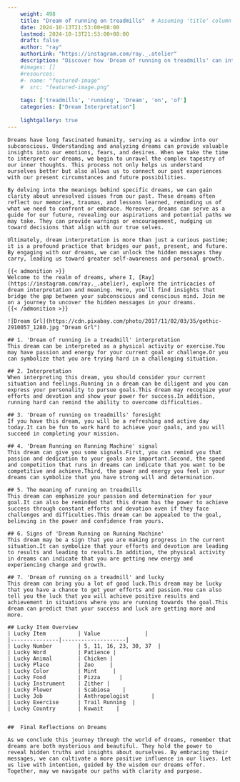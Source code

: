 ```yaml
---
    weight: 498
    title: "Dream of running on treadmills"  # Assuming 'title' column exists
    date: 2024-10-13T21:53:00+08:00
    lastmod: 2024-10-13T21:53:00+08:00
    draft: false
    author: "ray"
    authorLink: "https://instagram.com/ray._.atelier"
    description: "Discover how 'Dream of running on treadmills' can interpret your future and uncover its significant meanings in your life."
    #images: []
    #resources:
    #- name: "featured-image"
    #  src: "featured-image.png"
    
    tags: ['treadmills', 'running', 'Dream', 'on', 'of']
    categories: ["Dream Interpretation"]
    
    lightgallery: true
---
```

    
    Dreams have long fascinated humanity, serving as a window into our subconscious. Understanding and analyzing dreams can provide valuable insights into our emotions, fears, and desires. When we take the time to interpret our dreams, we begin to unravel the complex tapestry of our inner thoughts. This process not only helps us understand ourselves better but also allows us to connect our past experiences with our present circumstances and future possibilities.
    
    By delving into the meanings behind specific dreams, we can gain clarity about unresolved issues from our past. These dreams often reflect our memories, traumas, and lessons learned, reminding us of what we need to confront or embrace. Moreover, dreams can serve as a guide for our future, revealing our aspirations and potential paths we may take. They can provide warnings or encouragement, nudging us toward decisions that align with our true selves.
    
    Ultimately, dream interpretation is more than just a curious pastime; it is a profound practice that bridges our past, present, and future. By engaging with our dreams, we can unlock the hidden messages they carry, leading us toward greater self-awareness and personal growth.
    
    {{< admonition >}}
    Welcome to the realm of dreams, where I, [Ray](https://instagram.com/ray._.atelier), explore the intricacies of dream interpretation and meaning. Here, you’ll find insights that bridge the gap between your subconscious and conscious mind. Join me on a journey to uncover the hidden messages in your dreams.
    {{< /admonition >}}
    
    ![Dream Grl](https://cdn.pixabay.com/photo/2017/11/02/03/35/gothic-2910057_1280.jpg "Dream Grl")
    
    ## 1. 'Dream of running in a treadmill' interpretation
    This dream can be interpreted as a physical activity or exercise.You may have passion and energy for your current goal or challenge.Or you can symbolize that you are trying hard in a challenging situation.
    
    ## 2. Interpretation
    When interpreting this dream, you should consider your current situation and feelings.Running in a dream can be diligent and you can express your personality to pursue goals.This dream may recognize your efforts and devotion and show your power for success.In addition, running hard can remind the ability to overcome difficulties.
    
    ## 3. 'Dream of running on treadmills' foresight
    If you have this dream, you will be a refreshing and active day today.It can be fun to work hard to achieve your goals, and you will succeed in completing your mission.
    
    ## 4. 'Dream Running on Running Machine' signal
    This dream can give you some signals.First, you can remind you that passion and dedication to your goals are important.Second, the speed and competition that runs in dreams can indicate that you want to be competitive and achieve.Third, the power and energy you feel in your dreams can symbolize that you have strong will and determination.
    
    ## 5. The meaning of running on treadmills
    This dream can emphasize your passion and determination for your goal.It can also be reminded that this dream has the power to achieve success through constant efforts and devotion even if they face challenges and difficulties.This dream can be appealed to the goal, believing in the power and confidence from yours.
    
    ## 6. Signs of 'Dream Running on Running Machine'
    This dream may be a sign that you are making progress in the current situation.It can symbolize that your efforts and devotion are leading to results and leading to results.In addition, the physical activity in dreams can indicate that you are getting new energy and experiencing change and growth.
    
    ## 7. 'Dream of running on a treadmill' and lucky
    This dream can bring you a lot of good luck.This dream may be lucky that you have a chance to get your efforts and passion.You can also tell you the luck that you will achieve positive results and achievement in situations where you are running towards the goal.This dream can predict that your success and luck are getting more and more.
    
    ## Lucky Item Overview
    | Lucky Item          | Value              |
    |---------------|--------------------|
    | Lucky Number        | 5, 11, 16, 23, 30, 37  |
    | Lucky Word          | Patience |
    | Lucky Animal        | Chicken |
    | Lucky Place         | Zoo     |
    | Lucky Color         | Mint     |
    | Lucky Food          | Pizza      |
    | Lucky Instrument    | Zither |
    | Lucky Flower        | Scabiosa    |
    | Lucky Job           | Anthropologist       |
    | Lucky Exercise      | Trail Running  |
    | Lucky Country       | Kuwait    |
    
    
    ##  Final Reflections on Dreams
    
    As we conclude this journey through the world of dreams, remember that dreams are both mysterious and beautiful. They hold the power to reveal hidden truths and insights about ourselves. By embracing their messages, we can cultivate a more positive influence in our lives. Let us live with intention, guided by the wisdom our dreams offer. Together, may we navigate our paths with clarity and purpose.
    